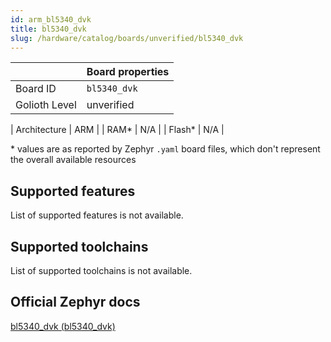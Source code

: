 ```yaml
---
id: arm_bl5340_dvk
title: bl5340_dvk
slug: /hardware/catalog/boards/unverified/bl5340_dvk
---
```


[//]: # (This is an auto-generated file, do not edit! Changes to it will be lost upon re-generation)



|                | Board properties     |
| -------------  | -------------------- |
| Board ID       | `bl5340_dvk` |
| Golioth Level  | unverified       |

| Architecture   | ARM |
| RAM*           | N/A |
| Flash*         | N/A |

\* values are as reported by Zephyr `.yaml` board files, which don't represent the overall available resources



## Supported features

List of supported features is not available.

## Supported toolchains

List of supported toolchains is not available.

## Official Zephyr docs

[bl5340_dvk (bl5340_dvk)](https://docs.zephyrproject.org/latest/boards/arm/bl5340_dvk/doc/index.html)

